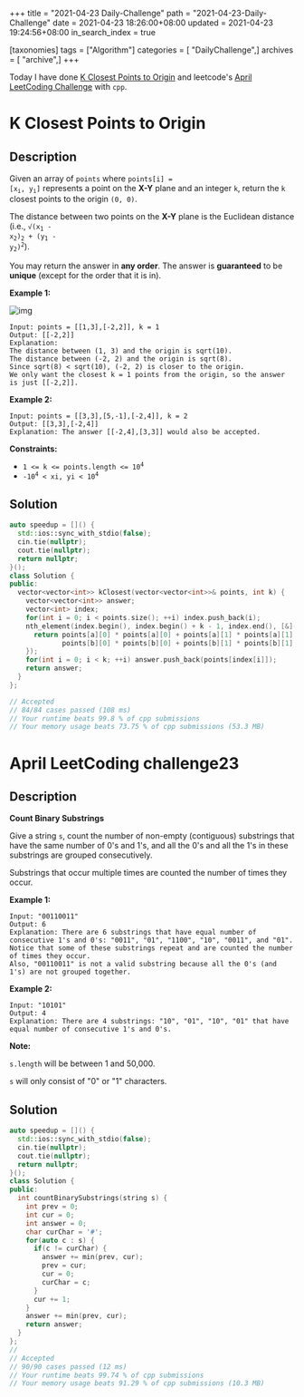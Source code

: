 +++
title = "2021-04-23 Daily-Challenge"
path = "2021-04-23-Daily-Challenge"
date = 2021-04-23 18:26:00+08:00
updated = 2021-04-23 19:24:56+08:00
in_search_index = true

[taxonomies]
tags = ["Algorithm"]
categories = [ "DailyChallenge",]
archives = [ "archive",]
+++

Today I have done [K Closest Points to Origin](https://leetcode.com/problems/k-closest-points-to-origin/) and leetcode's [April LeetCoding Challenge](https://leetcode.com/explore/challenge/card/april-leetcoding-challenge-2021/596/week-4-april-22nd-april-28th/3717/) with `cpp`.

<!-- more -->

# K Closest Points to Origin

## Description

Given an array of `points` where <code>points[i] = [x<sub>i</sub>, y<sub>i</sub>]</code> represents a point on the **X-Y** plane and an integer `k`, return the `k` closest points to the origin `(0, 0)`.

The distance between two points on the **X-Y** plane is the Euclidean distance (i.e., <code>√(x<sub>1</sub> - x<sub>2</sub>)<sub>2</sub> + (y<sub>1</sub> - y<sub>2</sub>)<sup>2</sup></code>).

You may return the answer in **any order**. The answer is **guaranteed** to be **unique** (except for the order that it is in).

 

**Example 1:**

![img](https://assets.leetcode.com/uploads/2021/03/03/closestplane1.jpg)

```
Input: points = [[1,3],[-2,2]], k = 1
Output: [[-2,2]]
Explanation:
The distance between (1, 3) and the origin is sqrt(10).
The distance between (-2, 2) and the origin is sqrt(8).
Since sqrt(8) < sqrt(10), (-2, 2) is closer to the origin.
We only want the closest k = 1 points from the origin, so the answer is just [[-2,2]].
```

**Example 2:**

```
Input: points = [[3,3],[5,-1],[-2,4]], k = 2
Output: [[3,3],[-2,4]]
Explanation: The answer [[-2,4],[3,3]] would also be accepted.
```

 

**Constraints:**

- <code>1 <= k <= points.length <= 10<sup>4</sup></code>
- <code>-10<sup>4</sup> < xi, yi < 10<sup>4</sup></code>

## Solution

``` cpp
auto speedup = []() {
  std::ios::sync_with_stdio(false);
  cin.tie(nullptr);
  cout.tie(nullptr);
  return nullptr;
}();
class Solution {
public:
  vector<vector<int>> kClosest(vector<vector<int>>& points, int k) {
    vector<vector<int>> answer;
    vector<int> index;
    for(int i = 0; i < points.size(); ++i) index.push_back(i);
    nth_element(index.begin(), index.begin() + k - 1, index.end(), [&](int a, int b) {
      return points[a][0] * points[a][0] + points[a][1] * points[a][1] <
             points[b][0] * points[b][0] + points[b][1] * points[b][1];
    });
    for(int i = 0; i < k; ++i) answer.push_back(points[index[i]]);
    return answer;
  }
};

// Accepted
// 84/84 cases passed (108 ms)
// Your runtime beats 99.8 % of cpp submissions
// Your memory usage beats 73.75 % of cpp submissions (53.3 MB)
```

# April LeetCoding challenge23

## Description

**Count Binary Substrings**

Give a string `s`, count the number of non-empty (contiguous) substrings that have the same number of 0's and 1's, and all the 0's and all the 1's in these substrings are grouped consecutively.

Substrings that occur multiple times are counted the number of times they occur.

**Example 1:**

```
Input: "00110011"
Output: 6
Explanation: There are 6 substrings that have equal number of consecutive 1's and 0's: "0011", "01", "1100", "10", "0011", and "01".
Notice that some of these substrings repeat and are counted the number of times they occur.
Also, "00110011" is not a valid substring because all the 0's (and 1's) are not grouped together.
```



**Example 2:**

```
Input: "10101"
Output: 4
Explanation: There are 4 substrings: "10", "01", "10", "01" that have equal number of consecutive 1's and 0's.
```



**Note:**

`s.length` will be between 1 and 50,000.

`s` will only consist of "0" or "1" characters.

## Solution

``` cpp
auto speedup = []() {
  std::ios::sync_with_stdio(false);
  cin.tie(nullptr);
  cout.tie(nullptr);
  return nullptr;
}();
class Solution {
public:
  int countBinarySubstrings(string s) {
    int prev = 0;
    int cur = 0;
    int answer = 0;
    char curChar = '#';
    for(auto c : s) {
      if(c != curChar) {
        answer += min(prev, cur);
        prev = cur;
        cur = 0;
        curChar = c;
      }
      cur += 1;
    }
    answer += min(prev, cur);
    return answer;
  }
};
// 
// Accepted
// 90/90 cases passed (12 ms)
// Your runtime beats 99.74 % of cpp submissions
// Your memory usage beats 91.29 % of cpp submissions (10.3 MB)
```

